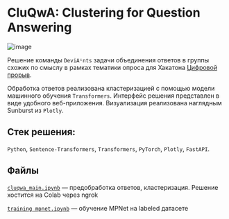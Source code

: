# CluQwA: Clustering for Question Answering

![image](https://github.com/mathewpolonsky/CluQwA/assets/112184397/0e0afea0-194f-4ed8-9ca2-75b9a0831cfb)

Решение команды `DeviAⁱnts` задачи объединения ответов в группы схожих по смыслу в рамках тематики опроса для Хакатона [Цифровой прорыв](https://hacks-ai.ru).

Обработка ответов реализована кластеризацией с помощью модели машинного обучения `Transformers`. Интерфейс решения представлен в виде удобного веб-приложения. Визуализация реализована наглядным Sunburst из `Plotly`.


## Стек решения:
`Python`, `Sentence-Transformers`, `Transformers`, `PyTorch`, `Plotly`, `FastAPI`.


## Файлы

[`cluqwa_main.ipynb`](cluqwa_main.ipynb) — предобработка ответов, кластеризация. Решение хостится на Colab через ngrok

[`training mpnet.ipynb`](training(nbsp)mpnet.ipynb) — обучение MPNet на labeled датасете
